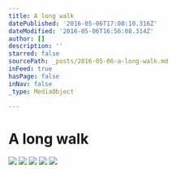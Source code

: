 ```yaml
---
title: A long walk
datePublished: '2016-05-06T17:00:10.316Z'
dateModified: '2016-05-06T16:56:08.314Z'
author: []
description: ''
starred: false
sourcePath: _posts/2016-05-06-a-long-walk.md
inFeed: true
hasPage: false
inNav: false
_type: MediaObject

---
```

# A long walk
![](https://the-grid-user-content.s3-us-west-2.amazonaws.com/a0b69b09-1510-45c1-9a2c-20c6204a3aee.jpg)
![](https://the-grid-user-content.s3-us-west-2.amazonaws.com/42b74415-34b4-429c-a157-c13cb99ac15f.png)
![](https://the-grid-user-content.s3-us-west-2.amazonaws.com/3518d173-f54f-495c-9a57-e97a5269ea0d.jpg)
![](https://the-grid-user-content.s3-us-west-2.amazonaws.com/3b149a66-b893-492d-a163-e556f93535ff.jpg)
![](https://the-grid-user-content.s3-us-west-2.amazonaws.com/abe6ceed-5ac0-4936-bc9a-2bfac3fa0c5b.jpg)